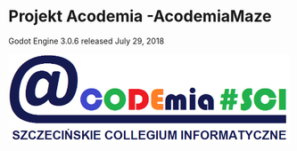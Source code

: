 # Projekt Acodemia -AcodemiaMaze

Godot Engine 3.0.6 released July 29, 2018

![Acodemia logo](https://github.com/jackflower/Acodemia_tutorials/blob/master/graphics/acodemia_logo.png)

